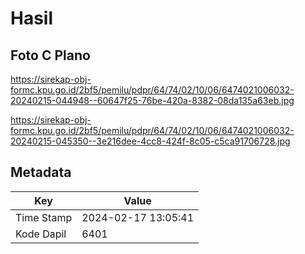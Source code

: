 # Hasil

## Foto C Plano

https://sirekap-obj-formc.kpu.go.id/2bf5/pemilu/pdpr/64/74/02/10/06/6474021006032-20240215-044948--60647f25-76be-420a-8382-08da135a63eb.jpg

https://sirekap-obj-formc.kpu.go.id/2bf5/pemilu/pdpr/64/74/02/10/06/6474021006032-20240215-045350--3e216dee-4cc8-424f-8c05-c5ca91706728.jpg


## Metadata

| Key        | Value               |
| ---------- | ------------------- |
| Time Stamp | 2024-02-17 13:05:41 |
| Kode Dapil | 6401                |



